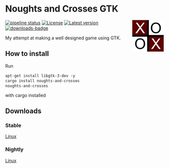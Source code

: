 # Noughts and Crosses GTK

<img align="right" width="100" src="logo.svg">

[![pipeline status](https://gitlab.com/efunb/noughts-and-crosses/badges/stable/pipeline.svg)](https://gitlab.com/efunb/noughts-and-crosses/commits/stable)
[![License](https://img.shields.io/crates/l/noughts-and-crosses.svg)](https://crates.io/crates/noughts-and-crosses)
[![Latest version](https://img.shields.io/crates/v/noughts-and-crosses.svg)](https://crates.io/crates/noughts-and-crosses)
[![downloads-badge](https://img.shields.io/crates/d/noughts-and-crosses.svg)](https://crates.io/crates/noughts-and-crosses)

My attempt at making a well designed game using GTK.

## How to install

Run

```
apt-get install libgtk-3-dev -y
cargo install noughts-and-crosses
noughts-and-crosses
```

with cargo installed

## Downloads

### Stable

[Linux](https://gitlab.com/efunb/noughts-and-crosses/-/jobs/artifacts/stable/raw/files/noughts-and-crosses?job=linux-optimized) 

### Nightly

[Linux](https://gitlab.com/efunb/noughts-and-crosses/-/jobs/artifacts/master/raw/files/noughts-and-crosses?job=linux-optimized) 